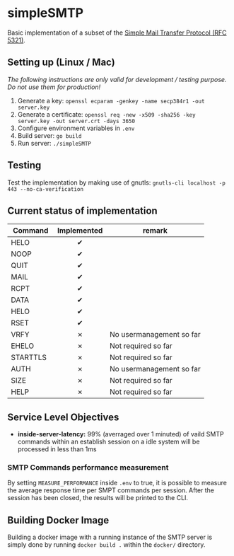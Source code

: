# simpleSMTP
Basic implementation of a subset of the [Simple Mail Transfer Protocol (RFC 5321)](https://tools.ietf.org/html/rfc5321).

## Setting up (Linux / Mac)
*The following instructions are only valid for development / testing purpose. Do not use them for production!*
1. Generate a key: `openssl ecparam -genkey -name secp384r1 -out server.key`
2. Generate a certificate: `openssl req -new -x509 -sha256 -key server.key -out server.crt -days 3650`
3. Configure environment variables in `.env`
4. Build server: `go build`
5. Run server: `./simpleSMTP`

## Testing
Test the implementation by making use of gnutls: `gnutls-cli localhost -p 443 --no-ca-verification`

## Current status of implementation

| Command       | Implemented   |           remark         |
| ------------- |:-------------:| -------------------------|
| HELO          |       ✔       |                          |
| NOOP          |       ✔       |                          |
| QUIT          |       ✔       |                          |
| MAIL          |       ✔       |                          |
| RCPT          |       ✔       |                          |
| DATA          |       ✔       |                          |
| HELO          |       ✔       |                          |
| RSET          |       ✔       |                          |
| VRFY          |       ✗       | No usermanagement so far |
| EHELO         |       ✗       | Not required so far      | 
| STARTTLS      |       ✗       | Not required so far      | 
| AUTH          |       ✗       | No usermanagement so far |
| SIZE          |       ✗       | Not required so far      | 
| HELP          |       ✗       | Not required so far      | 


## Service Level Objectives
- __inside-server-latency:__ 99% (averraged over 1 minuted) of vaild SMTP commands within an establish session on a idle system will be processed in less than 1ms

### SMTP Commands performance measurement
By setting `MEASURE_PERFORMANCE` inside `.env` to true, it is possible to measure the average response time per SMPT commands per session. After the session has been closed, the results will be printed to the CLI.

## Building Docker Image
Building a docker image with a running instance of the SMTP server is simply done by running `docker build .` within the `docker/` directory.


